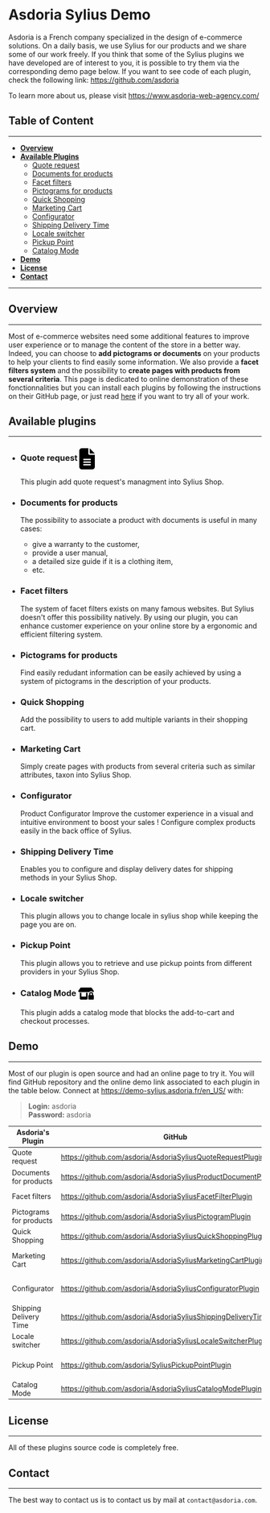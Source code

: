 # Asdoria Sylius Demo

<p>
    <img align="left" src="documentation/asdoria-logo.png" width="80" alt="">
</p>

Asdoria is a French company specialized in the design of e-commerce solutions. On a daily basis, we use Sylius for our products and we share some of our work freely. If you think that some of the Sylius plugins we have developed are of interest to you, it is possible to try them via the corresponding demo page below.
If you want to see code of each plugin, check the following link: https://github.com/asdoria

To learn more about us, please visit https://www.asdoria-web-agency.com/

## Table of Content
***

* [**Overview**](#overview)
* [**Available Plugins**](#available-plugins)
    * [Quote request](#quote-request)
    * [Documents for products](#documents-for-products)
    * [Facet filters](#facet-filters)
    * [Pictograms for products](#pictograms-for-products)
    * [Quick Shopping](#quick-shopping)
    * [Marketing Cart](#marketing-cart)
    * [Configurator](#configurator)
    * [Shipping Delivery Time](#shipping-delivery-time)
    * [Locale switcher](#locale-switcher)
    * [Pickup Point](#pickup-point)
    * [Catalog Mode](#catalog-mode)
* [**Demo**](#demo)
* [**License**](#license)
* [**Contact**](#contact)
***

## Overview
***

Most of e-commerce websites need some additional features to improve user experience or to manage the content of the store in a better way. Indeed, you can choose to **add pictograms or documents** on your products to help your clients to find easily some information. We also provide a **facet filters system** and the possibility to **create pages with products from several criteria**. This page is dedicated to online demonstration of these fonctionnalities but you can install each plugins by following the instructions on their GitHub page, or just read [here](#local-installation-if-wanted) if you want to try all of your work.

## Available plugins
***
* ### Quote request <img src="documentation/quote.svg" width="31" alt="" style="vertical-align: middle">

  This plugin add quote request's managment into Sylius Shop.

* ### Documents for products <img src="documentation/documents.png" width="32" alt="" style="vertical-align: middle">

  The possibility to associate a product with documents is useful in many cases:

    * give a warranty to the customer,
    * provide a user manual,
    * a detailed size guide if it is a clothing item,
    * etc.

* ### Facet filters <img src="documentation/filters.png" width="32" alt="" style="vertical-align: middle">

  The system of facet filters exists on many famous websites. But Sylius doesn't offer this possibility natively. By using our plugin, you can enhance customer experience on your online store by a ergonomic and efficient filtering system.

* ### Pictograms for products <img src="documentation/pictograms.png" width="32" alt="" style="vertical-align: middle">

  Find easily redudant information can be easily achieved by using a system of pictograms in the description of your products.

* ### Quick Shopping <img src="documentation/quickshopping.png" width="32" alt="" style="vertical-align: middle">

  Add the possibility to users to add multiple variants in their shopping cart.

* ### Marketing Cart <img src="documentation/cart.png" width="31" alt="" style="vertical-align: middle">

  Simply create pages with products from several criteria such as similar attributes, taxon into Sylius Shop.

* ### Configurator <img src="documentation/pencil.png" width="31" alt="" style="vertical-align: middle">

  Product Configurator Improve the customer experience in a visual and intuitive environment to boost your sales ! Configure complex products easily in the back office of Sylius.

* ### Shipping Delivery Time <img src="documentation/truck.svg" width="31" alt="" style="vertical-align: middle">

  Enables you to configure and display delivery dates for shipping methods in your Sylius Shop.

* ### Locale switcher <img src="documentation/locale.svg" width="31" alt="" style="vertical-align: middle">

  This plugin allows you to change locale in sylius shop while keeping the page you are on.

* ### Pickup Point <img src="documentation/location.svg" width="31" alt="" style="vertical-align: middle">

  This plugin allows you to retrieve and use pickup points from different providers in your Sylius Shop.

* ### Catalog Mode <img src="documentation/shop-lock.svg" width="31" alt="" style="vertical-align: middle">

  This plugin adds a catalog mode that blocks the add-to-cart and checkout processes.

## Demo
***
Most of our plugin is open source and had an online page to try it. You will find GitHub repository and the online demo link associated to each plugin in the table below.
Connect at https://demo-sylius.asdoria.fr/en_US/ with:
> **Login:** asdoria \
> **Password:** asdoria

| Asdoria's Plugin        | GitHub                                                             | Online Demo                                                                                        |
|-------------------------|--------------------------------------------------------------------|----------------------------------------------------------------------------------------------------|
| Quote request           | https://github.com/asdoria/AsdoriaSyliusQuoteRequestPlugin         | https://demo-sylius.asdoria.fr/en_US/quote-request/                                                |
| Documents for products  | https://github.com/asdoria/AsdoriaSyliusProductDocumentPlugin      | https://demo-sylius.asdoria.fr/admin/document-types/                                               |
| Facet filters           | https://github.com/asdoria/AsdoriaSyliusFacetFilterPlugin          | https://demo-sylius.asdoria.fr/admin/facet-filters/                                                |
| Pictograms for products | https://github.com/asdoria/AsdoriaSyliusPictogramPlugin            | https://demo-sylius.asdoria.fr/admin/pictogram-groups/                                             |
| Quick Shopping          | https://github.com/asdoria/AsdoriaSyliusQuickShoppingPlugin        | https://demo-sylius.asdoria.fr/en_US/quick-shopping                                                |
| Marketing Cart          | https://github.com/asdoria/AsdoriaSyliusMarketingCartPlugin        | https://demo-sylius.asdoria.fr/en_US/marketing-carts/summer-collection                             |
| Configurator            | https://github.com/asdoria/AsdoriaSyliusConfiguratorPlugin         | https://demo-sylius.asdoria.fr/en_US/configurators/classic-embroidered-hat-with-your-customization |
| Shipping Delivery Time  | https://github.com/asdoria/AsdoriaSyliusShippingDeliveryTimePlugin | https://demo-sylius.asdoria.fr/en_US/products/sport-basic-white-t-shirt                            |
| Locale switcher         | https://github.com/asdoria/AsdoriaSyliusLocaleSwitcherPlugin       | https://demo-sylius.asdoria.fr/en_US/                                                              |
| Pickup Point            | https://github.com/asdoria/SyliusPickupPointPlugin                 | https://demo-sylius.asdoria.fr/en_US/checkout/select-shipping                                      |
| Catalog Mode            | https://github.com/asdoria/AsdoriaSyliusCatalogModePlugin          | https://demo-sylius.asdoria.fr/admin/channels/1/edit                                               |
## License
***

All of these plugins source code is completely free.

## Contact
***

The best way to contact us is to contact us by mail at `contact@asdoria.com`.
